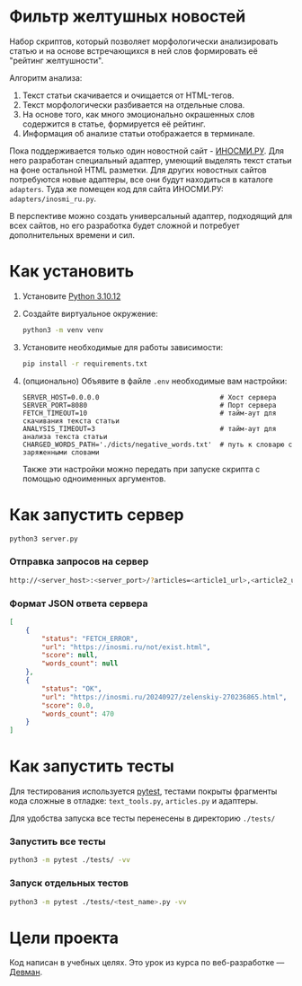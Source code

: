 # Фильтр желтушных новостей

Набор скриптов, который позволяет морфологически анализировать статью и на основе встречающихся в ней слов формировать её "рейтинг желтушности".

Алгоритм анализа:
1. Текст статьи скачивается и очищается от HTML-тегов.
2. Текст морфологически разбивается на отдельные слова.
3. На основе того, как много эмоционально окрашенных слов содержится в статье, формируется её рейтинг.
4. Информация об анализе статьи отображается в терминале.

Пока поддерживается только один новостной сайт - [ИНОСМИ.РУ](https://inosmi.ru/). Для него разработан специальный адаптер, умеющий выделять текст статьи на фоне остальной HTML разметки. Для других новостных сайтов потребуются новые адаптеры, все они будут находиться в каталоге `adapters`. Туда же помещен код для сайта ИНОСМИ.РУ: `adapters/inosmi_ru.py`.

В перспективе можно создать универсальный адаптер, подходящий для всех сайтов, но его разработка будет сложной и потребует дополнительных времени и сил.

# Как установить

1. Установите [Python 3.10.12](https://www.python.org/downloads/release/python-31012/)
2. Создайте виртуальное окружение:
    ```bash
    python3 -m venv venv
    ```
3. Установите необходимые для работы зависимости:
    ```bash
    pip install -r requirements.txt
    ```
4. (опционально) Объявите в файле `.env` необходимые вам настройки:
    ```env
    SERVER_HOST=0.0.0.0                              # Хост сервера
    SERVER_PORT=8080                                 # Порт сервера
    FETCH_TIMEOUT=10                                 # тайм-аут для скачивания текста статьи
    ANALYSIS_TIMEOUT=3                               # тайм-аут для анализа текста статьи
    CHARGED_WORDS_PATH='./dicts/negative_words.txt'  # путь к словарю с заряженными словами
    ```

    Также эти настройки можно передать при запуске скрипта с помощью одноименных аргументов.

# Как запустить сервер

```bash
python3 server.py
```

### Отправка запросов на сервер

```bash
http://<server_host>:<server_port>/?articles=<article1_url>,<article2_url>,<article3_url>
```

### Формат JSON ответа сервера

```json
[
    {
        "status": "FETCH_ERROR",
        "url": "https://inosmi.ru/not/exist.html",
        "score": null,
        "words_count": null
    },
    {
        "status": "OK",
        "url": "https://inosmi.ru/20240927/zelenskiy-270236865.html",
        "score": 0.0,
        "words_count": 470
    }
]
```



# Как запустить тесты

Для тестирования используется [pytest](https://docs.pytest.org/en/latest/), тестами покрыты фрагменты кода сложные в отладке: `text_tools.py`, `articles.py` и адаптеры.

Для удобства запуска все тесты перенесены в директорию `./tests/`

### Запустить все тесты

```bash
python3 -m pytest ./tests/ -vv
```

### Запуск отдельных тестов

```bash
python3 -m pytest ./tests/<test_name>.py -vv
```

# Цели проекта

Код написан в учебных целях. Это урок из курса по веб-разработке — [Девман](https://dvmn.org).
